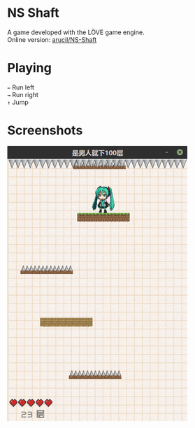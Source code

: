 # NS Shaft
A game developed with the LÖVE game engine.  
Online version: [arucil/NS-Shaft](arucil.github.io/games/NS-Shaft.html)

# Playing
`←` Run left  
`→` Run right  
`↑` Jump  

# Screenshots
![](screenshot.png)
